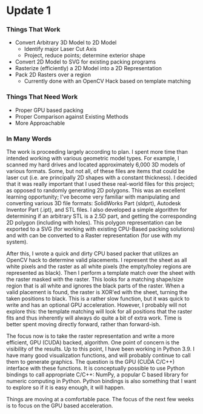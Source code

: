 # Update 1

### Things That Work

* Convert Arbitrary 3D Model to 2D Model
  * Identify major Laser Cut Axis
  * Project, reduce points; determine exterior shape
* Convert 2D Model to SVG for existing packing programs
* Rasterize (efficiently) a 2D Model into a 2D Representation
* Pack 2D Rasters over a region
  * Currently done with an OpenCV Hack based on template matching

### Things That Need Work

* Proper GPU based packing
* Proper Comparison against Existing Methods
* More Approachable

### In Many Words

The work is proceeding largely according to plan. I spent more time than intended working with various geometric model types. For example, I scanned my hard drives and located approximately 6,000 3D models of various formats. Some, but not all, of these files are items that could be laser cut (i.e. are principally 2D shapes with a constant thickness).  I decided that it was really important that I used these real-world files for this project; as opposed to randomly generating 2D polygons. This was an excellent learning opportunity; I've become very familiar with manipulating and converting various 3D file formats: SolidWorks Part (sldprt), Autodesk Inventor Part (.ipt), and STL files. I also developed a simple algorithm for determining if an arbitrary STL is a 2.5D part, and getting the corresponding 2D polygon (including with holes). This polygon representation can be exported to a SVG (for working with existing CPU-Based packing solutions) and with can be converted to a Raster representation (for use with my system).

After this, I wrote a quick and dirty CPU based packer that utilizes an OpenCV hack to determine valid placements. I represent the sheet as all white pixels and the raster as all white pixels (the empty/holey regions are represented as black). Then I perform a template match over the sheet with the raster masked with the raster. This looks for a matching shape/size region that is all white and ignores the black parts of the raster. When a valid placement is found, the raster is XOR'ed with the  sheet, turning the taken positions to black. This is a rather slow function, but it was quick to write and has an optional GPU acceleration. However, I probably will not explore this: the template matching will look for all positions that the raster fits and thus inherently will always do quite a bit of extra work. Time is better spent moving directly forward, rather than forward-ish.

The focus now is to take the raster representation and write a more efficient, GPU (CUDA) backed, algorithm. One point of concern is the visibility of the results. Up to this point, I have been working in Python 3.9. I have many good visualization functions, and will probably continue to call them to generate graphics. The question is the GPU (CUDA C/C++) interface with these functions. It is conceptually possible to use Python bindings to call appropriate C/C++: NumPy, a popular C based library for numeric computing in Python. Python bindings is also something that I want to explore so if it is easy enough, it will happen. 

Things are moving at a comfortable pace. The focus of the next few weeks is to focus on the GPU based acceleration.